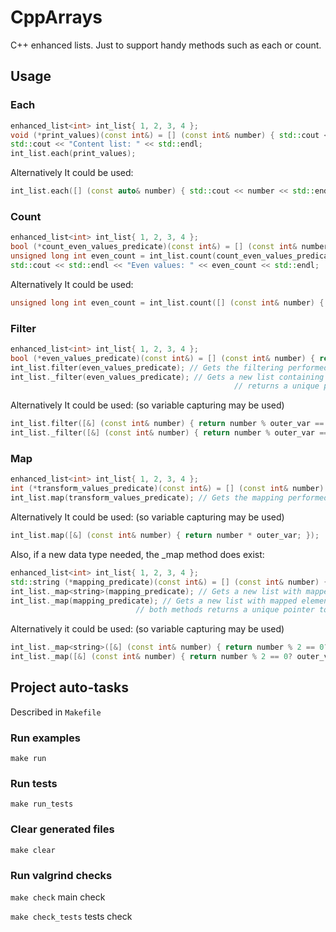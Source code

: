 # CppArrays

C++ enhanced lists. Just to support handy methods such as each or count.

## Usage


### Each 

```c++
enhanced_list<int> int_list{ 1, 2, 3, 4 };
void (*print_values)(const int&) = [] (const int& number) { std::cout << number << std::endl; };
std::cout << "Content list: " << std::endl;
int_list.each(print_values);
```
Alternatively It could be used:
```c++
int_list.each([] (const auto& number) { std::cout << number << std::endl; });
```

### Count

```c++
enhanced_list<int> int_list{ 1, 2, 3, 4 };
bool (*count_even_values_predicate)(const int&) = [] (const int& number) { return number % 2 == 0; };
unsigned long int even_count = int_list.count(count_even_values_predicate);
std::cout << std::endl << "Even values: " << even_count << std::endl;
```
Alternatively It could be used:
```c++
unsigned long int even_count = int_list.count([] (const int& number) { return number % 2 == 0; } );
```

### Filter

```c++
enhanced_list<int> int_list{ 1, 2, 3, 4 };
bool (*even_values_predicate)(const int&) = [] (const int& number) { return number % 2 == 0; };
int_list.filter(even_values_predicate); // Gets the filtering performed on the same list, returns a pointer to itself
int_list._filter(even_values_predicate); // Gets a new list containing only the elements satisfying the predicate 
                                                  // returns a unique pointer to the new list
```
Alternatively It could be used: (so variable capturing may be used)
```c++
int_list.filter([&] (const int& number) { return number % outer_var == 0; }); //or
int_list._filter([&] (const int& number) { return number % outer_var == 0; });
```

### Map

```c++
enhanced_list<int> int_list{ 1, 2, 3, 4 };
int (*transform_values_predicate)(const int&) = [] (const int& number) { return number * 2; };
int_list.map(transform_values_predicate); // Gets the mapping performed on the same list, returns a pointer to itself
```
Alternatively It could be used: (so variable capturing may be used)
```c++
int_list.map([&] (const int& number) { return number * outer_var; });
```

Also, if a new data type needed, the _map method does exist:

```c++
enhanced_list<int> int_list{ 1, 2, 3, 4 };
std::string (*mapping_predicate)(const int&) = [] (const int& number) { return number % 2 == 0? "even" : "odd"; };
int_list._map<string>(mapping_predicate); // Gets a new list with mapped elements specifying a data type
int_list._map(mapping_predicate); // Gets a new list with mapped elements without specifying a data type 
                            // both methods returns a unique pointer to the new list
```
Alternatively it could be used: (so variable capturing may be used)
```c++
int_list._map<string>([&] (const int& number) { return number % 2 == 0? outer_var1 : outer_var_2; }); //or
int_list._map([&] (const int& number) { return number % 2 == 0? outer_var1 : outer_var_2; });
```

## Project auto-tasks

Described in `Makefile`

### Run examples

`make run`

### Run tests

`make run_tests`

### Clear generated files 

`make clear`

### Run valgrind checks

`make check` main check

`make check_tests` tests check